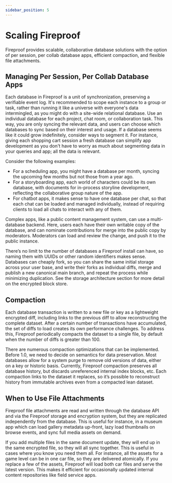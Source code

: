 ```yaml
---
sidebar_position: 5
---
```


# Scaling Fireproof

Fireproof provides scalable, collaborative database solutions with the option of per session, per collab database apps, efficient compaction, and flexible file attachments.

## Managing Per Session, Per Collab Database Apps

Each database in Fireproof is a unit of synchronization, preserving a verifiable event log. It's recommended to scope each instance to a group or task, rather than running it like a universe with everyone's data intermingled, as you might do with a site-wide relational database. Use an individual database for each project, chat room, or collaboration task. This way, you are only syncing the relevant data, and users can choose which databases to sync based on their interest and usage. If a database seems like it could grow indefinitely, consider ways to segment it. For instance, giving each shopping cart session a fresh database can simplify app development as you don't have to worry as much about segmenting data in your queries and app; all the data is relevant.

Consider the following examples:

- For a scheduling app, you might have a database per month, syncing the upcoming few months but not those from a year ago.
- For a storyboarding app, each world of characters could be its own database, with documents for in-process storyline development, reflecting the collaborative group nature of the app.
- For chatbot apps, it makes sense to have one database per chat, so that each chat can be loaded and managed individually, instead of requiring clients to load all chats to interact with any of them.

Complex apps, like a public content management system, can use a multi-database backend. Here, users each have their own writable copy of the database, and can nominate contributions for merge into the public copy by moderators. Moderators can load and review the change, and push it to the public instance.

There’s no limit to the number of databases a Fireproof install can have, so naming them with UUIDs or other random identifiers makes sense. Databases can cheaply fork, so you can share the same initial storage across your user base, and write their forks as individual diffs, merge and publish a new canonical main branch, and repeat the process while minimizing duplication. See the storage architecture section for more detail on the encrypted block store.

## Compaction

Each database transaction is written to a new file or key as a lightweight encrypted diff, including links to the previous diff to allow reconstructing the complete dataset. After a certain number of transactions have accumulated, the set of diffs to load creates its own performance challenges. To address this, Fireproof periodically compacts the dataset to a single file, by default when the number of diffs is greater than 100.

There are numerous compaction optimizations that can be implemented. Before 1.0, we need to decide on semantics for data preservation. Most databases allow for a system purge to remove old versions of data, either on a key or historic basis. Currently, Fireproof compaction preserves all database history, but discards unreferenced internal index blocks, etc. Each compaction links to the dataset it replaces, so it’s possible to reconstruct history from immutable archives even from a compacted lean dataset.

## When to Use File Attachments

Fireproof file attachments are read and written through the database API and via the Fireproof storage and encryption system, but they are replicated independently from the database. This is useful for instance, in a museum app which can load gallery metadata up-front, lazy load thumbnails on browse events, and sync full media assets on demand.

If you add multiple files in the same document update, they will end up in the same encrypted file, so they will all sync together. This is useful in cases where you know you need them all. For instance, all the assets for a game level can be in one car file, so they are delivered atomically. If you replace a few of the assets, Fireproof will load both car files and serve the latest version. This makes it efficient for occasionally updated internal content repositories like field service apps.

<!-- Figures:
Session Management: A diagram showing how to manage per session, per collab database apps.
Compaction Process: A flowchart showing the process of compaction in the context of scaling Fireproof.
Binary Attachments Usage: A diagram showing when to use binary attachments in the context of scaling Fireproof. -->
